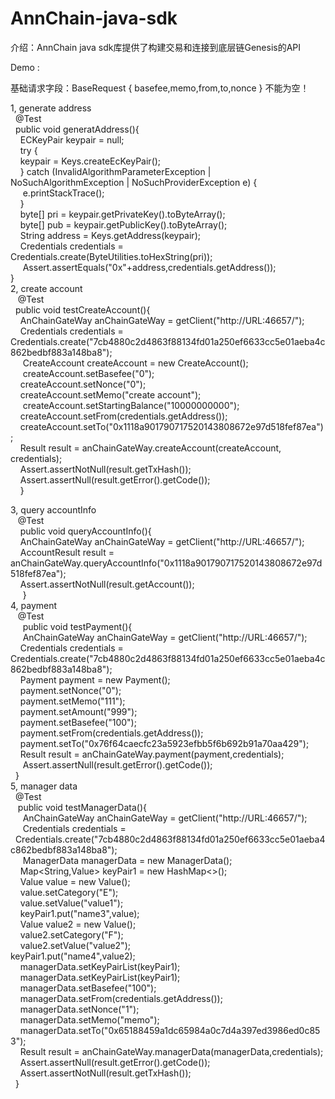 # AnnChain-java-sdk
介绍：AnnChain java sdk库提供了构建交易和连接到底层链Genesis的API

Demo :

 基础请求字段：BaseRequest { basefee,memo,from,to,nonce } 不能为空！
 

1, generate address<br>
   &nbsp;&nbsp;@Test<br>
    &nbsp;&nbsp;public void generatAddress(){<br>
        &nbsp;&nbsp;&nbsp;&nbsp;ECKeyPair keypair = null;<br>
        &nbsp;&nbsp;&nbsp;&nbsp;try {<br>
            &nbsp;&nbsp;&nbsp;&nbsp;keypair = Keys.createEcKeyPair();<br>
        &nbsp;&nbsp;&nbsp;&nbsp;} catch (InvalidAlgorithmParameterException | NoSuchAlgorithmException | NoSuchProviderException e) {<br>
           &nbsp;&nbsp;&nbsp;&nbsp; e.printStackTrace();<br>
        &nbsp;&nbsp;&nbsp;&nbsp;}<br>
        &nbsp;&nbsp;&nbsp;&nbsp;byte[] pri = keypair.getPrivateKey().toByteArray();<br>
        &nbsp;&nbsp;&nbsp;&nbsp;byte[] pub = keypair.getPublicKey().toByteArray();<br>
        &nbsp;&nbsp;&nbsp;&nbsp;String address = Keys.getAddress(keypair);<br>
        &nbsp;&nbsp;&nbsp;&nbsp;Credentials credentials = Credentials.create(ByteUtilities.toHexString(pri));<br>
        &nbsp;&nbsp;&nbsp;&nbsp;&nbsp;Assert.assertEquals("0x"+address,credentials.getAddress());<br>
    }<br>
2, create account<br>
   &nbsp;&nbsp; @Test<br>
    &nbsp;&nbsp;public void testCreateAccount(){<br>
        &nbsp;&nbsp;&nbsp;&nbsp;AnChainGateWay anChainGateWay = getClient("http://URL:46657/");<br>
        &nbsp;&nbsp;&nbsp;&nbsp;Credentials credentials = Credentials.create("7cb4880c2d4863f88134fd01a250ef6633cc5e01aeba4c862bedbf883a148ba8");<br>
       &nbsp;&nbsp;&nbsp;&nbsp; CreateAccount createAccount = new CreateAccount();<br>
       &nbsp;&nbsp;&nbsp;&nbsp; createAccount.setBasefee("0");<br>
        &nbsp;&nbsp;&nbsp;&nbsp;createAccount.setNonce("0");<br>
        &nbsp;&nbsp;&nbsp;&nbsp;createAccount.setMemo("create account");<br>
        &nbsp;&nbsp;&nbsp;&nbsp;&nbsp;createAccount.setStartingBalance("10000000000");<br>
        &nbsp;&nbsp;&nbsp;&nbsp;createAccount.setFrom(credentials.getAddress());<br>
        &nbsp;&nbsp;&nbsp;&nbsp;createAccount.setTo("0x1118a901790717520143808672e97d518fef87ea");<br>
        &nbsp;&nbsp;&nbsp;&nbsp;Result result = anChainGateWay.createAccount(createAccount, credentials);<br>
        &nbsp;&nbsp;&nbsp;&nbsp;Assert.assertNotNull(result.getTxHash());<br>
        &nbsp;&nbsp;&nbsp;&nbsp;Assert.assertNull(result.getError().getCode());<br>
    &nbsp;&nbsp;&nbsp;&nbsp;}<br>
    
 3, query accountInfo<br>
   &nbsp;&nbsp; @Test<br>
    &nbsp;&nbsp;&nbsp;&nbsp;public void queryAccountInfo(){<br>
        &nbsp;&nbsp;&nbsp;&nbsp;AnChainGateWay anChainGateWay = getClient("http://URL:46657/");<br>
        &nbsp;&nbsp;&nbsp;&nbsp;AccountResult result = anChainGateWay.queryAccountInfo("0x1118a901790717520143808672e97d518fef87ea");<br>
        &nbsp;&nbsp;&nbsp;&nbsp;Assert.assertNotNull(result.getAccount());<br>
   &nbsp;&nbsp;&nbsp;&nbsp; }<br>
 4, payment<br>
   &nbsp;&nbsp; @Test<br>
   &nbsp;&nbsp;&nbsp;&nbsp; public void testPayment(){<br>
       &nbsp;&nbsp;&nbsp;&nbsp; AnChainGateWay anChainGateWay = getClient("http://URL:46657/");<br>
        &nbsp;&nbsp;&nbsp;&nbsp;Credentials credentials = Credentials.create("7cb4880c2d4863f88134fd01a250ef6633cc5e01aeba4c862bedbf883a148ba8");<br>
        &nbsp;&nbsp;&nbsp;&nbsp;Payment payment = new Payment();<br>
        &nbsp;&nbsp;&nbsp;&nbsp;payment.setNonce("0");<br>
        &nbsp;&nbsp;&nbsp;&nbsp;payment.setMemo("111");<br>
        &nbsp;&nbsp;&nbsp;&nbsp;payment.setAmount("999");<br>
        &nbsp;&nbsp;&nbsp;&nbsp;payment.setBasefee("100");<br>
        &nbsp;&nbsp;&nbsp;&nbsp;payment.setFrom(credentials.getAddress());<br>
        &nbsp;&nbsp;&nbsp;&nbsp;payment.setTo("0x76f64caecfc23a5923efbb5f6b692b91a70aa429");<br>
        &nbsp;&nbsp;&nbsp;&nbsp;Result result = anChainGateWay.payment(payment,credentials);<br>
       &nbsp;&nbsp;&nbsp;&nbsp; Assert.assertNull(result.getError().getCode());<br>
    &nbsp;&nbsp;}<br>
5, manager data<br>
 &nbsp;&nbsp;@Test<br>
   &nbsp;&nbsp; public void testManagerData(){<br>
       &nbsp;&nbsp;&nbsp;&nbsp; AnChainGateWay anChainGateWay = getClient("http://URL:46657/");<br>
       &nbsp;&nbsp;&nbsp;&nbsp; Credentials credentials = &nbsp;&nbsp;Credentials.create("7cb4880c2d4863f88134fd01a250ef6633cc5e01aeba4c862bedbf883a148ba8");<br>
       &nbsp;&nbsp;&nbsp;&nbsp; ManagerData managerData = new ManagerData();<br>
        &nbsp;&nbsp;&nbsp;&nbsp;Map<String,Value> keyPair1 = new HashMap<>();<br>
        &nbsp;&nbsp;&nbsp;&nbsp;Value value = new Value();<br>
        &nbsp;&nbsp;&nbsp;&nbsp;value.setCategory("E");<br>
        &nbsp;&nbsp;&nbsp;&nbsp;value.setValue("value1");<br>
        &nbsp;&nbsp;&nbsp;&nbsp;keyPair1.put("name3",value);<br>
        &nbsp;&nbsp;&nbsp;&nbsp;Value value2 = new Value();<br>
        &nbsp;&nbsp;&nbsp;&nbsp;value2.setCategory("F");<br>
        &nbsp;&nbsp;&nbsp;&nbsp;value2.setValue("value2");<br>
        keyPair1.put("name4",value2);<br>
        &nbsp;&nbsp;&nbsp;&nbsp;managerData.setKeyPairList(keyPair1);<br>
        &nbsp;&nbsp;&nbsp;&nbsp;managerData.setKeyPairList(keyPair1);<br>
        &nbsp;&nbsp;&nbsp;&nbsp;managerData.setBasefee("100");<br>
        &nbsp;&nbsp;&nbsp;&nbsp;managerData.setFrom(credentials.getAddress());<br>
        &nbsp;&nbsp;&nbsp;&nbsp;managerData.setNonce("1");<br>
        &nbsp;&nbsp;&nbsp;&nbsp;managerData.setMemo("memo");<br>
        &nbsp;&nbsp;&nbsp;&nbsp;managerData.setTo("0x65188459a1dc65984a0c7d4a397ed3986ed0c853");<br>
        &nbsp;&nbsp;&nbsp;&nbsp;Result result = anChainGateWay.managerData(managerData,credentials);<br>
        &nbsp;&nbsp;&nbsp;&nbsp;Assert.assertNull(result.getError().getCode());<br>
        &nbsp;&nbsp;&nbsp;&nbsp;Assert.assertNotNull(result.getTxHash());<br>
    &nbsp;&nbsp;}
